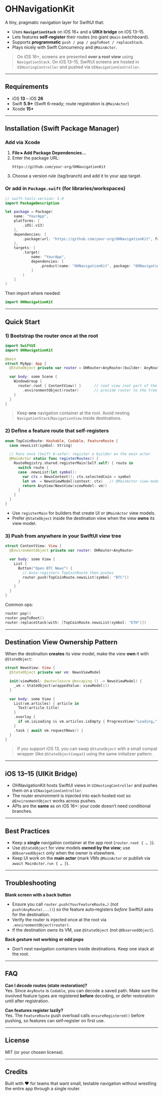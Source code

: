 # OHNavigationKit

A tiny, pragmatic navigation layer for SwiftUI that:

- Uses **`NavigationStack`** on iOS 16+ and a **UIKit bridge** on iOS 13–15.
- Lets features **self‑register** their routes (no giant `@main` switchboard).
- Supports **programmatic** `push / pop / popToRoot / replaceStack`.
- Plays nicely with Swift Concurrency and `@MainActor`.

> On iOS 16+, screens are presented **over a root view** using `NavigationStack`. On iOS 13–15, SwiftUI screens are hosted in `UIHostingController` and pushed via `UINavigationController`.

---

## Requirements

- iOS **13** – iOS **26**
- Swift **5.9+** (Swift 6–ready; route registration is `@MainActor`)
- Xcode **15+**

---

## Installation (Swift Package Manager)

### Add via Xcode

1. **File ▸ Add Package Dependencies…**
2. Enter the package URL:
   ```text
   https://github.com/your-org/OHNavigationKit
   ```
3. Choose a version rule (tag/branch) and add it to your app target.

### Or add in `Package.swift` (for libraries/workspaces)

```swift
// swift-tools-version: 5.9
import PackageDescription

let package = Package(
    name: "YourApp",
    platforms: [
        .iOS(.v13)
    ],
    dependencies: [
        .package(url: "https://github.com/your-org/OHNavigationKit", from: "0.1.0")
    ],
    targets: [
        .target(
            name: "YourApp",
            dependencies: [
                .product(name: "OHNavigationKit", package: "OHNavigationKit")
            ]
        )
    ]
)
```

Then import where needed:

```swift
import OHNavigationKit
```

---

## Quick Start

### 1) Bootstrap the router once at the root

```swift
import SwiftUI
import OHNavigationKit

@main
struct MyApp: App {
  @StateObject private var router = OHRouter<AnyRoute>(builder: AnyRouteBuilder)

  var body: some Scene {
    WindowGroup {
      router.root { ContentView() }      // root view (not part of the path)
        .environmentObject(router)       // provide router to the tree
    }
  }
}
```

> Keep **one** navigation container at the root. Avoid nesting `NavigationStack`/`NavigationView` inside destinations.

### 2) Define a feature route that self‑registers

```swift
enum TopCoinRoute: Hashable, Codable, FeatureRoute {
  case newsList(symbol: String)

  // Runs once (Swift 6–safe): register a builder on the main actor
  @MainActor static func registerRoutes() {
    RouteRegistry.shared.registerMain(Self.self) { route in
      switch route {
      case .newsList(let symbol):
        var ctx = NewsContext(); ctx.selectedCoin = symbol
        let vm  = NewsViewModel(context: ctx)   // @MainActor view model is OK here
        return AnyView(NewsView(viewModel: vm))
      }
    }
  }
}
```

- Use `registerMain` for builders that create UI or `@MainActor` view models.
- Prefer `@StateObject` inside the destination view when the view **owns** its view model.

### 3) Push from anywhere in your SwiftUI view tree

```swift
struct ContentView: View {
  @EnvironmentObject private var router: OHRouter<AnyRoute>

  var body: some View {
    List {
      Button("Open BTC News") {
        // Auto‑registers TopCoinRoute then pushes
        router.push(TopCoinRoute.newsList(symbol: "BTC"))
      }
    }
  }
}
```

Common ops:
```swift
router.pop()
router.popToRoot()
router.replaceStack(with: [TopCoinRoute.newsList(symbol: "ETH")])
```

---

## Destination View Ownership Pattern

When the destination **creates** its view model, make the view **own** it with `@StateObject`:

```swift
struct NewsView: View {
  @StateObject private var vm: NewsViewModel

  init(viewModel: @autoclosure @escaping () -> NewsViewModel) {
    _vm = StateObject(wrappedValue: viewModel())
  }

  var body: some View {
    List(vm.articles) { article in
      Text(article.title)
    }
    .overlay {
      if vm.isLoading && vm.articles.isEmpty { ProgressView("Loading…") }
    }
    .task { await vm.requestNews() }
  }
}
```

> If you support iOS 13, you can swap `@StateObject` with a small compat wrapper (like `@StateObjectCompat`) using the same initializer pattern.

---

## iOS 13–15 (UIKit Bridge)

- OHNavigationKit hosts SwiftUI views in `UIHostingController` and pushes them on a `UINavigationController`.
- The router environment is injected into each hosted root so `@EnvironmentObject` works across pushes.
- APIs are the **same** as on iOS 16+: your code doesn’t need conditional branches.

---

## Best Practices

- Keep a **single** navigation container at the app root (`router.root { … }`).
- Use `@StateObject` for view models **owned by the view**; use `@ObservedObject` only when the owner is elsewhere.
- Keep UI work on the **main actor** (mark VMs `@MainActor` or publish via `await MainActor.run { … }`).

---

## Troubleshooting

**Blank screen with a back button**
- Ensure you call `router.push(YourFeatureRoute…)` (not `push(AnyRoute(...))`) so the feature auto‑registers *before* SwiftUI asks for the destination.
- Verify the router is injected once at the root via `.environmentObject(router)`.
- If the destination owns its VM, use `@StateObject` (not `@ObservedObject`).

**Back gesture not working or odd pops**
- Don’t nest navigation containers inside destinations. Keep one stack at the root.

---

## FAQ

**Can I decode routes (state restoration)?**  
Yes. Since `AnyRoute` is `Codable`, you can decode a saved path. Make sure the involved feature types are registered **before** decoding, or defer restoration until after registration.

**Can features register lazily?**  
Yes. The `FeatureRoute` push overload calls `ensureRegistered()` before pushing, so features can self‑register on first use.

---

## License

MIT (or your chosen license).

---

## Credits

Built with ❤️ for teams that want small, testable navigation without wrestling the entire app through a single router.
